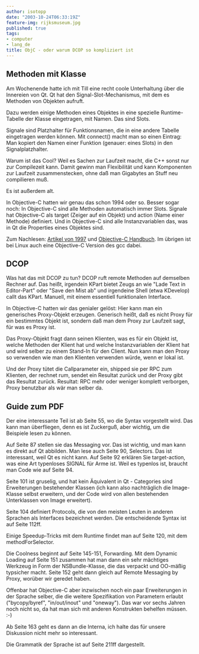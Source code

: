 ```yaml
---
author: isotopp
date: "2003-10-24T06:33:19Z"
feature-img: rijksmuseum.jpg
published: true
tags:
- computer
- lang_de
title: ObjC - oder warum DCOP so kompliziert ist
---
```

## Methoden mit Klasse

Am Wochenende hatte ich mit Till eine recht coole Unterhaltung über die Innereien von Qt. Qt hat den Signal-Slot-Mechanismus, mit dem es Methoden von Objekten aufruft.

Dazu werden einige Methoden eines Objektes in eine spezielle Runtime-Tabelle der Klasse eingetragen, mit Namen. Das sind Slots.

Signale sind Platzhalter für Funktionsnamen, die in eine andere Tabelle eingetragen werden können. Mit connect() macht man so einen Eintrag: Man kopiert den Namen einer Funktion (genauer: eines Slots) in den Signalplatzhalter.

Warum ist das Cool? Weil es Sachen zur Laufzeit macht, die C++ sonst nur zur Compilezeit kann. Damit gewinn man Flexibilität und kann Komponenten zur Laufzeit zusammenstecken, ohne daß man Gigabytes an Stuff neu compilieren muß.

Es ist außerdem alt.

In Objective-C hatten wir genau das schon 1994 oder so. Besser sogar noch: In Objective-C sind alle Methoden automatisch immer Slots. Signale hat Objective-C als target (Zeiger auf ein Objekt) und action (Name einer Methode) definiert. Und in Objective-C sind alle Instanzvariablen das, was in Qt die Properties eines Objektes sind.

Zum Nachlesen: [Artikel von 1997](http://www.koehntopp.de/kris/inkomploehntopp/2495.html) und [Objective-C Handbuch](http://vvv.koehntopp.de/flame/c_c++/ObjC.pdf). Im übrigen ist bei Linux auch eine Objective-C Version des gcc dabei.

## DCOP

Was hat das mit DCOP zu tun? DCOP ruft remote Methoden auf demselben Rechner auf. Das heißt, irgendein KPart bietet Zeugs an wie "Lade Text in Editor-Part" oder "Save den Mist ab" und irgendeine Shell (etwa KDevelop) callt das KPart. Manuell, mit einem essentiell funktionalen Interface.

In Objective-C hatten wir das genialer gelöst: Hier kann man ein generisches Proxy-Objekt erzeugen. Generisch heißt, daß es nicht Proxy für ein bestimmtes Objekt ist, sondern daß man dem Proxy zur Laufzeit sagt, für was es Proxy ist.

Das Proxy-Objekt fragt dann seinen Klienten, was es für ein Objekt ist, welche Methoden der Klient hat und welche Instanzvariablen der Klient hat und wird selber zu einem Stand-In für den Client. Nun kann man den Proxy so verwenden wie man den Klienten verwenden würde, wenn er lokal ist.

Und der Proxy tütet die Callparameter ein, shipped sie per RPC zum Klienten, der rechnet rum, sendet ein Resultat zurück und der Proxy gibt das Resultat zurück. Resultat: RPC mehr oder weniger komplett verborgen, Proxy benutzbar als wär man selber da.

## Guide zum PDF

Der eine interessante Teil ist ab Seite 55, wo die Syntax vorgestellt wird. Das kann man überfliegen, denn es ist Zuckerguß, aber wichtig, um die Beispiele lesen zu können.

Auf Seite 87 stellen sie das Messaging vor. Das ist wichtig, und man kann es direkt auf Qt abbilden. Man lese auch Seite 90, Selectors. Das ist interessant, weil Qt es nicht kann. Auf Seite 92 erklären Sie target-action, was eine Art typenloses SIGNAL für Arme ist. Weil es typenlos ist, braucht man Code wie auf Seite 94.

Seite 101 ist gruselig, und hat kein Äquivalent in Qt - Categories sind Erweiterungen bestehender Klassen (ich kann also nachträglich die Image-Klasse selbst erweitern, und der Code wird von allen bestehenden Unterklassen von Image erweitert).

Seite 104 definiert Protocols, die von den meisten Leuten in anderen Sprachen als Interfaces bezeichnet werden. Die entscheidende Syntax ist auf Seite 112ff.

Einige Speedup-Tricks mit dem Runtime findet man auf Seite 120, mit dem methodForSelector.


Die Coolness beginnt auf Seite 145-151, Forwarding. Mit dem Dynamic Loading auf Seite 151 zusammen hat man dann ein sehr mächtiges Werkzeug in Form der NSBundle-Klasse, die das verpackt und OO-mäßig typsicher macht. Seite 152 geht dann gleich auf Remote Messaging by Proxy, worüber wir geredet haben.

Offenbar hat Objective-C aber inzwischen noch ein paar Erweiterungen in der Sprache selber, die die weitere Spezifikation von Parametern erlaubt ("bycopy/byref", "in/out/inout" und "oneway"). Das war vor sechs Jahren noch nicht so, da hat man sich mit anderen Konstrukten behelfen müssen. :-)

Ab Seite 163 geht es dann an die Interna, ich halte das für unsere Diskussion nicht mehr so interessant.

Die Grammatik der Sprache ist auf Seite 211ff dargestellt.
